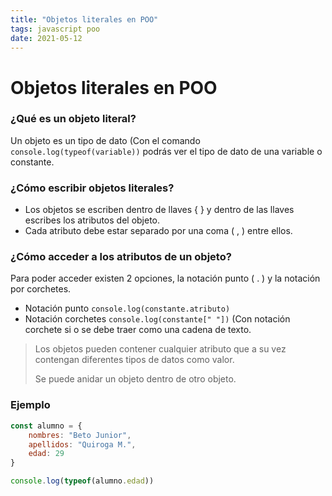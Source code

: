 ```yaml
---
title: "Objetos literales en POO"
tags: javascript poo
date: 2021-05-12
---
```


# Objetos literales en POO

### ¿Qué es un objeto literal?
Un objeto es un tipo de dato (Con el comando `console.log(typeof(variable))` podrás ver el tipo de dato de una variable o constante.

### ¿Cómo escribir objetos literales?
- Los objetos se escriben dentro de llaves { } y dentro de las llaves escribes los atributos del objeto.
- Cada atributo debe estar separado por una coma ( , ) entre ellos.

### ¿Cómo acceder a los atributos de un objeto?
Para poder acceder existen 2 opciones, la notación punto ( . ) y la notación por corchetes.

-   Notación punto `console.log(constante.atributo)`
-   Notación corchetes `console.log(constante[" "])` (Con notación corchete si o se debe traer como una cadena de texto.

> Los objetos pueden contener cualquier atributo que a su vez contengan diferentes tipos de datos como valor.
> 
> Se puede anidar un objeto dentro de otro objeto.

### Ejemplo

````js
const alumno = {
	nombres: "Beto Junior",
	apellidos: "Quiroga M.",
	edad: 29
}

console.log(typeof(alumno.edad))
````
